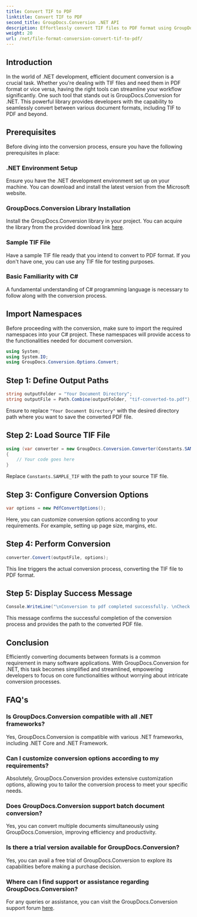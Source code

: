 ```yaml
---
title: Convert TIF to PDF
linktitle: Convert TIF to PDF
second_title: GroupDocs.Conversion .NET API
description: Effortlessly convert TIF files to PDF format using GroupDocs.Conversion for .NET. Streamline your document conversion process.
weight: 20
url: /net/file-format-conversion-convert-tif-to-pdf/
---
```

## Introduction
In the world of .NET development, efficient document conversion is a crucial task. Whether you're dealing with TIF files and need them in PDF format or vice versa, having the right tools can streamline your workflow significantly. One such tool that stands out is GroupDocs.Conversion for .NET. This powerful library provides developers with the capability to seamlessly convert between various document formats, including TIF to PDF and beyond.
## Prerequisites
Before diving into the conversion process, ensure you have the following prerequisites in place:
### .NET Environment Setup
Ensure you have the .NET development environment set up on your machine. You can download and install the latest version from the Microsoft website.
### GroupDocs.Conversion Library Installation
Install the GroupDocs.Conversion library in your project. You can acquire the library from the provided download link [here](https://releases.groupdocs.com/conversion/net/).
### Sample TIF File
Have a sample TIF file ready that you intend to convert to PDF format. If you don't have one, you can use any TIF file for testing purposes.
### Basic Familiarity with C#
A fundamental understanding of C# programming language is necessary to follow along with the conversion process.

## Import Namespaces
Before proceeding with the conversion, make sure to import the required namespaces into your C# project. These namespaces will provide access to the functionalities needed for document conversion.
```csharp
using System;
using System.IO;
using GroupDocs.Conversion.Options.Convert;
```

## Step 1: Define Output Paths
```csharp
string outputFolder = "Your Document Directory";
string outputFile = Path.Combine(outputFolder, "tif-converted-to.pdf");
```
Ensure to replace `"Your Document Directory"` with the desired directory path where you want to save the converted PDF file.
## Step 2: Load Source TIF File
```csharp
using (var converter = new GroupDocs.Conversion.Converter(Constants.SAMPLE_TIF))
{
    // Your code goes here
}
```
Replace `Constants.SAMPLE_TIF` with the path to your source TIF file.
## Step 3: Configure Conversion Options
```csharp
var options = new PdfConvertOptions();
```
Here, you can customize conversion options according to your requirements. For example, setting up page size, margins, etc.
## Step 4: Perform Conversion
```csharp
converter.Convert(outputFile, options);
```
This line triggers the actual conversion process, converting the TIF file to PDF format.
## Step 5: Display Success Message
```csharp
Console.WriteLine("\nConversion to pdf completed successfully. \nCheck output in {0}", outputFolder);
```
This message confirms the successful completion of the conversion process and provides the path to the converted PDF file.

## Conclusion
Efficiently converting documents between formats is a common requirement in many software applications. With GroupDocs.Conversion for .NET, this task becomes simplified and streamlined, empowering developers to focus on core functionalities without worrying about intricate conversion processes.
## FAQ's
### Is GroupDocs.Conversion compatible with all .NET frameworks?
Yes, GroupDocs.Conversion is compatible with various .NET frameworks, including .NET Core and .NET Framework.
### Can I customize conversion options according to my requirements?
Absolutely, GroupDocs.Conversion provides extensive customization options, allowing you to tailor the conversion process to meet your specific needs.
### Does GroupDocs.Conversion support batch document conversion?
Yes, you can convert multiple documents simultaneously using GroupDocs.Conversion, improving efficiency and productivity.
### Is there a trial version available for GroupDocs.Conversion?
Yes, you can avail a free trial of GroupDocs.Conversion to explore its capabilities before making a purchase decision.
### Where can I find support or assistance regarding GroupDocs.Conversion?
For any queries or assistance, you can visit the GroupDocs.Conversion support forum [here](https://forum.groupdocs.com/c/conversion/11).
